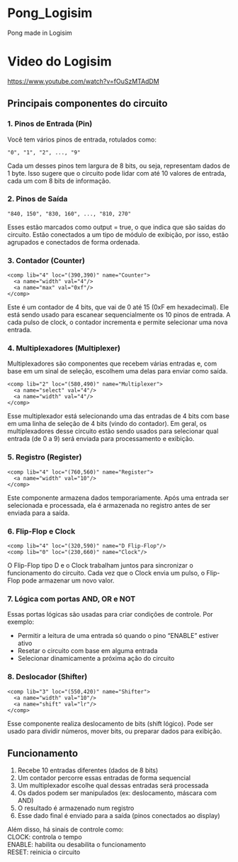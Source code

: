 # Pong_Logisim
Pong made in Logisim

# Video do Logisim
https://www.youtube.com/watch?v=fOuSzMTAdDM

## Principais componentes do circuito
### 1. Pinos de Entrada (Pin)
Você tem vários pinos de entrada, rotulados como:
```Fix
"0", "1", "2", ..., "9"
```
Cada um desses pinos tem largura de 8 bits, ou seja, representam dados de 1 byte. Isso sugere que o circuito pode lidar com até 10 valores de entrada, cada um com 8 bits de informação.

### 2. Pinos de Saída
```Fix
"840, 150", "830, 160", ..., "810, 270"
```
Esses estão marcados como output = true, o que indica que são saídas do circuito. Estão conectados a um tipo de módulo de exibição, por isso, estão agrupados e conectados de forma ordenada.

### 3. Contador (Counter)
```Fix 
<comp lib="4" loc="(390,390)" name="Counter">
  <a name="width" val="4"/>
  <a name="max" val="0xf"/>
</comp>
```
Este é um contador de 4 bits, que vai de 0 até 15 (0xF em hexadecimal). Ele está sendo usado para escanear sequencialmente os 10 pinos de entrada. A cada pulso de clock, o contador incrementa e permite selecionar uma nova entrada.

### 4. Multiplexadores (Multiplexer)
Multiplexadores são componentes que recebem várias entradas e, com base em um sinal de seleção, escolhem uma delas para enviar como saída.
```Fix
<comp lib="2" loc="(580,490)" name="Multiplexer">
  <a name="select" val="4"/>
  <a name="width" val="4"/>
</comp>
```
Esse multiplexador está selecionando uma das entradas de 4 bits com base em uma linha de seleção de 4 bits (vindo do contador).
Em geral, os multiplexadores desse circuito estão sendo usados para selecionar qual entrada (de 0 a 9) será enviada para processamento e exibição.

### 5. Registro (Register)
```Fix
<comp lib="4" loc="(760,560)" name="Register">
  <a name="width" val="10"/>
</comp>
```
Este componente armazena dados temporariamente. Após uma entrada ser selecionada e processada, ela é armazenada no registro antes de ser enviada para a saída.

### 6. Flip-Flop e Clock
```Fix
<comp lib="4" loc="(320,590)" name="D Flip-Flop"/>
<comp lib="0" loc="(230,660)" name="Clock"/>
```
O Flip-Flop tipo D e o Clock trabalham juntos para sincronizar o funcionamento do circuito. Cada vez que o Clock envia um pulso, o Flip-Flop pode armazenar um novo valor.

### 7. Lógica com portas AND, OR e NOT
Essas portas lógicas são usadas para criar condições de controle. Por exemplo:

* Permitir a leitura de uma entrada só quando o pino “ENABLE” estiver ativo
* Resetar o circuito com base em alguma entrada
* Selecionar dinamicamente a próxima ação do circuito

### 8. Deslocador (Shifter)
```Fix
<comp lib="3" loc="(550,420)" name="Shifter">
  <a name="width" val="10"/>
  <a name="shift" val="lr"/>
</comp>
```
Esse componente realiza deslocamento de bits (shift lógico). Pode ser usado para dividir números, mover bits, ou preparar dados para exibição.

## Funcionamento
1. Recebe 10 entradas diferentes (dados de 8 bits)
2. Um contador percorre essas entradas de forma sequencial
3. Um multiplexador escolhe qual dessas entradas será processada
4. Os dados podem ser manipulados (ex: deslocamento, máscara com AND)
5. O resultado é armazenado num registro
6. Esse dado final é enviado para a saída (pinos conectados ao display)

Além disso, há sinais de controle como:<br>
CLOCK: controla o tempo <br>
ENABLE: habilita ou desabilita o funcionamento <br>
RESET: reinicia o circuito <br>

